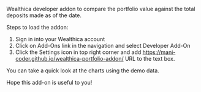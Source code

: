 Wealthica developer addon to compare the portfolio value against the total deposits made as of the date.

Steps to load the addon:

1. Sign in into your Wealthica account
2. Click on Add-Ons link in the navigation and select Developer Add-On
3. Click the Settings icon in top right corner and add https://mani-coder.github.io/wealthica-portfolio-addon/ URL to the text box.

You can take a quick look at the charts using the demo data.

Hope this add-on is useful to you!
